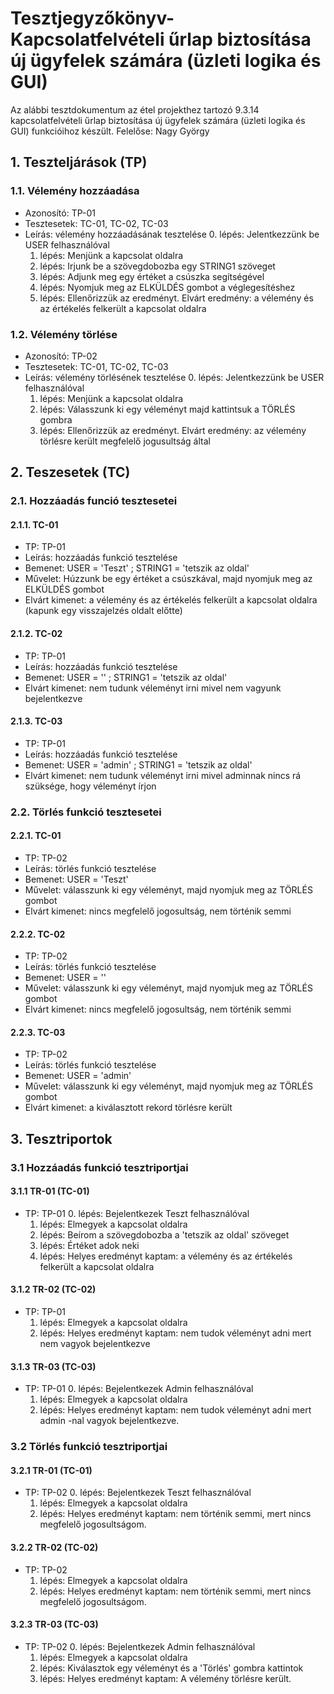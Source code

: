 # Tesztjegyzőkönyv-Kapcsolatfelvételi űrlap biztosítása új ügyfelek számára (üzleti logika és GUI)

Az alábbi tesztdokumentum az étel projekthez tartozó 9.3.14 kapcsolatfelvételi űrlap biztosítása új ügyfelek számára (üzleti logika és GUI) funkcióihoz készült. Felelőse: Nagy György


## 1. Teszteljárások (TP)


### 1.1. Vélemény hozzáadása 
- Azonosító: TP-01
- Tesztesetek: TC-01, TC-02, TC-03
- Leírás: vélemény hozzáadásának tesztelése
    0. lépés: Jelentkezzünk be USER felhasználóval
    1. lépés: Menjünk a kapcsolat oldalra
    2. lépés: Irjunk be a szövegdobozba egy STRING1 szöveget
    3. lépés: Adjunk meg egy értéket a csúszka segítségével
	4. lépés: Nyomjuk meg az ELKÜLDÉS gombot a véglegesítéshez
	5. lépés: Ellenőrizzük az eredményt. Elvárt eredmény: a vélemény és az értékelés felkerült a kapcsolat oldalra
	
### 1.2. Vélemény törlése
- Azonosító: TP-02
- Tesztesetek: TC-01, TC-02, TC-03
- Leírás: vélemény törlésének tesztelése
    0. lépés: Jelentkezzünk be USER felhasználóval
    1. lépés: Menjünk a kapcsolat oldalra
    2. lépés: Válasszunk ki egy véleményt majd kattintsuk a TÖRLÉS gombra
    3. lépés: Ellenőrizzük az eredményt. Elvárt eredmény: az vélemény törlésre került megfelelő jogusultság által

## 2. Teszesetek (TC)

### 2.1. Hozzáadás funció tesztesetei

#### 2.1.1. TC-01
- TP: TP-01
- Leírás: hozzáadás funkció tesztelése 
- Bemenet: USER = 'Teszt' ; STRING1 = 'tetszik az oldal'
- Művelet: Húzzunk be egy értéket a csúszkával, majd nyomjuk meg az ELKÜLDÉS gombot 
- Elvárt kimenet: a vélemény és az értékelés felkerült a kapcsolat oldalra (kapunk egy visszajelzés oldalt előtte)

#### 2.1.2. TC-02
- TP: TP-01
- Leírás: hozzáadás funkció tesztelése 
- Bemenet: USER = '' ; STRING1 = 'tetszik az oldal'
- Elvárt kimenet: nem tudunk véleményt irni mivel nem vagyunk bejelentkezve


#### 2.1.3. TC-03
- TP: TP-01
- Leírás: hozzáadás funkció tesztelése 
- Bemenet: USER = 'admin' ; STRING1 = 'tetszik az oldal'
- Elvárt kimenet: nem tudunk véleményt irni mivel adminnak nincs rá szüksége, hogy véleményt írjon

### 2.2. Törlés funkció tesztesetei

#### 2.2.1. TC-01
- TP: TP-02
- Leírás: törlés funkció tesztelése
- Bemenet: USER = 'Teszt'
- Művelet: válasszunk ki egy véleményt, majd nyomjuk meg az TÖRLÉS gombot 
- Elvárt kimenet: nincs megfelelő jogosultság, nem történik semmi

#### 2.2.2. TC-02
- TP: TP-02
- Leírás: törlés funkció tesztelése
- Bemenet: USER = ''
- Művelet: válasszunk ki egy véleményt, majd nyomjuk meg az TÖRLÉS gombot 
- Elvárt kimenet: nincs megfelelő jogosultság, nem történik semmi

#### 2.2.3. TC-03
- TP: TP-02
- Leírás: törlés funkció tesztelése
- Bemenet: USER = 'admin'
- Művelet: válasszunk ki egy véleményt, majd nyomjuk meg az TÖRLÉS gombot 
- Elvárt kimenet: a kiválasztott rekord törlésre került


## 3. Tesztriportok

### 3.1 Hozzáadás funkció tesztriportjai

#### 3.1.1 TR-01 (TC-01)
- TP: TP-01
    0. lépés: Bejelentkezek Teszt felhasználóval
    1. lépés: Elmegyek a kapcsolat oldalra
    2. lépés: Beírom a szövegdobozba a 'tetszik az oldal' szöveget
    3. lépés: Értéket adok neki
    4. lépés: Helyes eredményt kaptam: a vélemény és az értékelés felkerült a kapcsolat oldalra


#### 3.1.2 TR-02 (TC-02)
- TP: TP-01
    1. lépés: Elmegyek a kapcsolat oldalra
    2. lépés: Helyes eredményt kaptam: nem tudok véleményt adni mert nem vagyok bejelentkezve


#### 3.1.3 TR-03 (TC-03)
- TP: TP-01
    0. lépés: Bejelentkezek Admin felhasználóval
    1. lépés: Elmegyek a kapcsolat oldalra
    2. lépés: Helyes eredményt kaptam: nem tudok véleményt adni mert admin -nal vagyok bejelentkezve.

### 3.2 Törlés funkció tesztriportjai

#### 3.2.1 TR-01 (TC-01)
- TP: TP-02
    0. lépés: Bejelentkezek Teszt felhasználóval
    1. lépés: Elmegyek a kapcsolat oldalra
    2. lépés: Helyes eredményt kaptam: nem történik semmi, mert nincs megfelelő jogosultságom.

#### 3.2.2 TR-02 (TC-02)
- TP: TP-02
    1. lépés: Elmegyek a kapcsolat oldalra
    2. lépés: Helyes eredményt kaptam: nem történik semmi, mert nincs megfelelő jogosultságom.


#### 3.2.3 TR-03 (TC-03)
- TP: TP-02
    0. lépés: Bejelentkezek Admin felhasználóval
    1. lépés: Elmegyek a kapcsolat oldalra
    2. lépés: Kiválasztok egy véleményt és a 'Törlés' gombra kattintok
    3. lépés: Helyes eredményt kaptam: A vélemény törlésre került.
